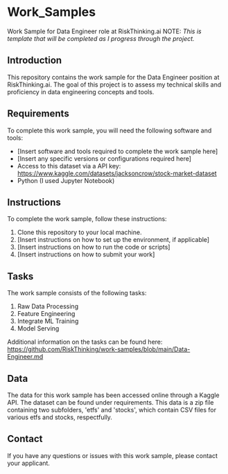 # Work_Samples
Work Sample for Data Engineer role at RiskThinking.ai
NOTE: *This is template that will be completed as I progress through the project.* 

## Introduction

This repository contains the work sample for the Data Engineer position at RiskThinking.ai. The goal of this project is to assess my technical skills and proficiency in data engineering concepts and tools.

## Requirements

To complete this work sample, you will need the following software and tools:

- [Insert software and tools required to complete the work sample here]
- [Insert any specific versions or configurations required here]
- Access to this dataset via a API key: https://www.kaggle.com/datasets/jacksoncrow/stock-market-dataset 
- Python (I used Jupyter Notebook)

## Instructions

To complete the work sample, follow these instructions:

1. Clone this repository to your local machine.
2. [Insert instructions on how to set up the environment, if applicable]
3. [Insert instructions on how to run the code or scripts]
4. [Insert instructions on how to submit your work]

## Tasks

The work sample consists of the following tasks:

1. Raw Data Processing
2. Feature Engineering
3. Integrate ML Training
4. Model Serving

Additional information on the tasks can be found here: https://github.com/RiskThinking/work-samples/blob/main/Data-Engineer.md

## Data

The data for this work sample has been accessed online through a Kaggle API. The dataset can be found under requirements. This data is a zip file containing two subfolders, 'etfs' and 'stocks', which contain CSV files for various etfs and stocks, respectfully. 


## Contact

If you have any questions or issues with this work sample, please contact your applicant.
